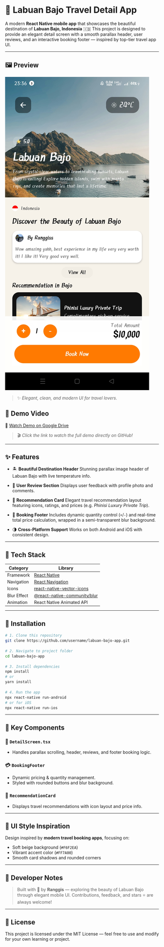 # 🌴 Labuan Bajo Travel Detail App

A modern **React Native mobile app** that showcases the beautiful destination of **Labuan Bajo, Indonesia** 🇮🇩
This project is designed to provide an elegant detail screen with a smooth parallax header, user reviews, and an interactive booking footer — inspired by top-tier travel app UI.

---

## 🖼️ Preview

![Preview App](https://github.com/Ranggis/TUGAS-PEMROGRAMAN-PERANGKAT-MOBILE-SESI-3/blob/main/Hasil%20Implementasi/Ranggis.jpg)

> ✨ *Elegant, clean, and modern UI for travel lovers.*

## 🎥 Demo Video  
🎥 [Watch Demo on Google Drive](https://drive.google.com/file/d/1BjsNAPJdXZu193Qsrhw09lhnd-ut1GaT/view?usp=drive_link)

> 🎬 *Click the link to watch the full demo directly on GitHub!*  

---

## ✨ Features

* 🏝️ **Beautiful Destination Header**
  Stunning parallax image header of Labuan Bajo with live temperature info.

* 💬 **User Review Section**
  Displays user feedback with profile photo and comments.

* 🧭 **Recommendation Card**
  Elegant travel recommendation layout featuring icons, ratings, and prices (e.g. *Phinisi Luxury Private Trip*).

* 🤮 **Booking Footer**
  Includes dynamic quantity control (`+`/`-`) and real-time total price calculation, wrapped in a semi-transparent blur background.

* 🌗 **Cross-Platform Support**
  Works on both Android and iOS with consistent design.

---

## 🔧 Tech Stack

| Category    | Library                                                                           |
| ----------- | --------------------------------------------------------------------------------- |
| Framework   | [React Native](https://reactnative.dev/)                                          |
| Navigation  | [React Navigation](https://reactnavigation.org/)                                  |
| Icons       | [react-native-vector-icons](https://github.com/oblador/react-native-vector-icons) |
| Blur Effect | [@react-native-community/blur](https://github.com/react-native-masked-view/blur)  |
| Animation   | React Native Animated API                                                         |

---

## 🚀 Installation

```bash
# 1. Clone this repository
git clone https://github.com/username/labuan-bajo-app.git

# 2. Navigate to project folder
cd labuan-bajo-app

# 3. Install dependencies
npm install
# or
yarn install

# 4. Run the app
npx react-native run-android
# or for iOS
npx react-native run-ios
```

---

## 🧬 Key Components

### 📸 `DetailScreen.tsx`

* Handles parallax scrolling, header, reviews, and footer booking logic.

### 💳 `BookingFooter`

* Dynamic pricing & quantity management.
* Styled with rounded buttons and blur background.

### 🚥 `RecommendationCard`

* Displays travel recommendations with icon layout and price info.

---

## 🧘‍ UI Style Inspiration

Design inspired by **modern travel booking apps**, focusing on:

* Soft beige background (`#F6F2EA`)
* Vibrant accent color (`#FF7A00`)
* Smooth card shadows and rounded corners

---

## 🧠 Developer Notes

> Built with 💖 by **Ranggis** — exploring the beauty of Labuan Bajo through elegant mobile UI.
> Contributions, feedback, and stars ⭐ are always welcome!

---

## 📜 License

This project is licensed under the MIT License — feel free to use and modify for your own learning or project.
